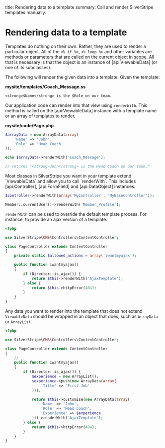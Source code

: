 title: Rendering data to a template
summary: Call and render SilverStripe templates manually.

# Rendering data to a template

Templates do nothing on their own. Rather, they are used to render a particular object.  All of the `<% if %>`, 
`<% loop %>` and other variables are methods or parameters that are called on the current object in 
[scope](syntax#scope).  All that is necessary is that the object is an instance of [api:ViewableData] (or one of its 
subclasses).

The following will render the given data into a template. Given the template:

**mysite/templates/Coach_Message.ss**
    
```ss
<strong>$Name</strong> is the $Role on our team.
```

Our application code can render into that view using `renderWith`. This method is called on the [api:ViewableData] 
instance with a template name or an array of templates to render. 

**mysite/code/Page.php**

```php
$arrayData = new ArrayData(array(
    'Name' => 'John',
    'Role' => 'Head Coach'
));

echo $arrayData->renderWith('Coach_Message');

// returns "<strong>John</strong> is the Head Coach on our team."
```

<div class="info" markdown="1">
Most classes in SilverStripe you want in your template extend `ViewableData` and allow you to call `renderWith`. This 
includes [api:Controller], [api:FormField] and [api:DataObject] instances.
</div>

```php
$controller->renderWith(array('MyController', 'MyBaseController'));

Member::currentUser()->renderWith('Member_Profile');
```

`renderWith` can be used to override the default template process. For instance, to provide an ajax version of a 
template.

```php
<?php

use SilverStripe\CMS\Controllers\ContentController;

class PageController extends ContentController
{
    private static $allowed_actions = array('iwantmyajax');

    public function iwantmyajax()
    {
        if (Director::is_ajax()) {
            return $this->renderWith('AjaxTemplate');
        } else {
            return $this->httpError(404);
        }
    }
}
```

Any data you want to render into the template that does not extend `ViewableData` should be wrapped in an object that
does, such as `ArrayData` or `ArrayList`.

```php
<?php

use SilverStripe\CMS\Controllers\ContentController;

class PageController extends ContentController
{
    // ..
    public function iwantmyajax()
    {
        if (Director::is_ajax()) {
            $experience = new ArrayList();
            $experience->push(new ArrayData(array(
                'Title' => 'First Job'
            )));

            return $this->customise(new ArrayData(array(
                'Name' => 'John',
                'Role' => 'Head Coach',
                'Experience' => $experience
            )))->renderWith('AjaxTemplate');
        } else {
            return $this->httpError(404);
        }
    }
}
```
